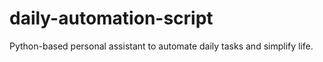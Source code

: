 # daily-automation-script
Python-based personal assistant to automate daily tasks and simplify life.
